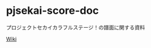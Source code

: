# pjsekai-score-doc
プロジェクトセカイカラフルステージ！の譜面に関する資料

[Wiki](https://github.com/PurplePalette/pjsekai-score-doc/wiki)
